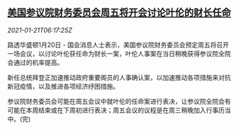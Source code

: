 <!--1611210196000-->
[美国参议院财务委员会周五将开会讨论叶伦的财长任命](https://cn.reuters.com/article/yellen-nomination-0120-wedn-idCNKBS29Q0KY)
------

<div><i>2021-01-21T06:17:25Z</i></div><p>路透华盛顿1月20日 - 国会消息人士表示，美国参议院财务委员会预定周五将召开一场会议，以讨论叶伦获任命为财长一案，叶伦人事案在当日稍晚获得参议院全院会通过的机率提高。</p><p>新任总统拜登正加速推动政府重要阁员的人事确认案，以加速推动各项措施来对抗新冠疫情，以及推进各项经济纾困措施。</p><p>参议院财务委员会可能在周五会议中就叶伦的任命案进行表决，让参议院全院会有可能在本周结束或在下周初进行表决；周五会议的议程是在周三稍晚加入行事历当中。(完)</p>
